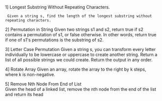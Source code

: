 1] Longest Substring Without Repeating Characters.
     
     Given a string s, find the length of the longest substring without repeating characters.

2] Permutation in String
     Given two strings s1 and s2, return true if s2 contains a permutation of s1, or false otherwise.
In other words, return true if one of s1's permutations is the substring of s2. 

3] Letter Case Permutation
    Given a string s, you can transform every letter individually to be lowercase or uppercase to create another string.
Return a list of all possible strings we could create. Return the output in any order.

4] Rotate Array
    Given an array, rotate the array to the right by k steps, where k is non-negative.

5] Remove Nth Node From End of List    
     Given the head of a linked list, remove the nth node from the end of the list and return its head